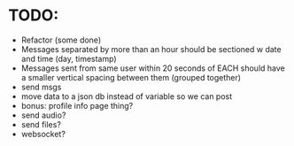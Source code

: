 # TODO:

- Refactor (some done)
- Messages separated by more than an hour should be sectioned w date and time (day, timestamp)
- Messages sent from same user within 20 seconds of EACH should have a smaller
  vertical spacing between them (grouped together)
- send msgs
- move data to a json db instead of variable so we can post
- bonus: profile info page thing?
- send audio?
- send files?
- websocket?
